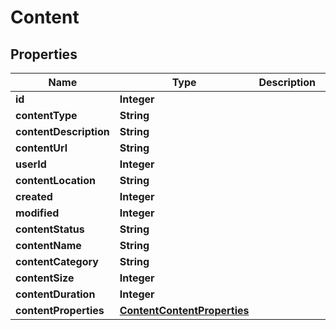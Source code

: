
# Content

## Properties
Name | Type | Description | Notes
------------ | ------------- | ------------- | -------------
**id** | **Integer** |  |  [optional]
**contentType** | **String** |  |  [optional]
**contentDescription** | **String** |  |  [optional]
**contentUrl** | **String** |  |  [optional]
**userId** | **Integer** |  |  [optional]
**contentLocation** | **String** |  |  [optional]
**created** | **Integer** |  |  [optional]
**modified** | **Integer** |  |  [optional]
**contentStatus** | **String** |  |  [optional]
**contentName** | **String** |  |  [optional]
**contentCategory** | **String** |  |  [optional]
**contentSize** | **Integer** |  |  [optional]
**contentDuration** | **Integer** |  |  [optional]
**contentProperties** | [**ContentContentProperties**](ContentContentProperties.md) |  |  [optional]



